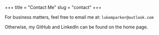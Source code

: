 +++
title = "Contact Me"
slug = "contact"
+++

For business matters, feel free to email me at: `lukemparker@outlook.com`

Otherwise, my GitHub and LinkedIn can be found on the home page.